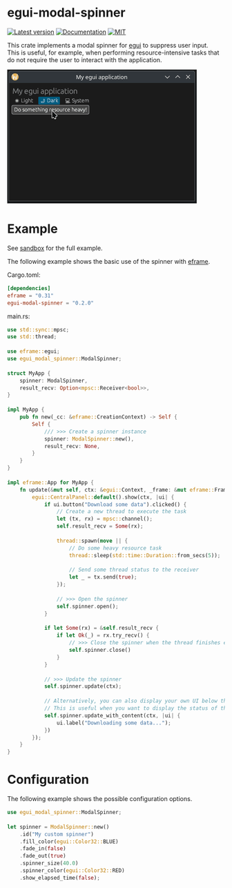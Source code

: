 # egui-modal-spinner
[![Latest version](https://img.shields.io/crates/v/egui-modal-spinner.svg)](https://crates.io/crates/egui-modal-spinner)
[![Documentation](https://img.shields.io/docsrs/egui-modal-spinner)](https://docs.rs/egui-modal-spinner)
[![MIT](https://img.shields.io/badge/license-MIT-blue.svg)](https://github.com/fluxxcode/egui-modal-spinner/blob/master/LICENSE)

This crate implements a modal spinner for [egui](https://github.com/emilk/egui) to suppress user input. \
This is useful, for example, when performing resource-intensive tasks that do
not require the user to interact with the application.

![Demo](media/demo.gif)

# Example
See [sandbox](https://github.com/fluxxcode/egui-modal-spinner/tree/master/examples/sandbox) for the full example.

The following example shows the basic use of the spinner with [eframe](https://github.com/emilk/egui/tree/master/crates/eframe).

Cargo.toml:
```toml
[dependencies]
eframe = "0.31"
egui-modal-spinner = "0.2.0"
```

main.rs:
```rust
use std::sync::mpsc;
use std::thread;

use eframe::egui;
use egui_modal_spinner::ModalSpinner;

struct MyApp {
    spinner: ModalSpinner,
    result_recv: Option<mpsc::Receiver<bool>>,
}

impl MyApp {
    pub fn new(_cc: &eframe::CreationContext) -> Self {
        Self {
            /// >>> Create a spinner instance
            spinner: ModalSpinner::new(),
            result_recv: None,
        }
    }
}

impl eframe::App for MyApp {
    fn update(&mut self, ctx: &egui::Context, _frame: &mut eframe::Frame) {
        egui::CentralPanel::default().show(ctx, |ui| {
            if ui.button("Download some data").clicked() {
                // Create a new thread to execute the task
                let (tx, rx) = mpsc::channel();
                self.result_recv = Some(rx);

                thread::spawn(move || {
                    // Do some heavy resource task
                    thread::sleep(std::time::Duration::from_secs(5));

                    // Send some thread status to the receiver
                    let _ = tx.send(true);
                });

                // >>> Open the spinner
                self.spinner.open();
            }

            if let Some(rx) = &self.result_recv {
                if let Ok(_) = rx.try_recv() {
                    // >>> Close the spinner when the thread finishes executing the task
                    self.spinner.close()
                }
            }

            // >>> Update the spinner
            self.spinner.update(ctx);

            // Alternatively, you can also display your own UI below the spinner.
            // This is useful when you want to display the status of the currently running task.
            self.spinner.update_with_content(ctx, |ui| {
                ui.label("Downloading some data...");
            })
        });
    }
}
```

# Configuration
The following example shows the possible configuration options.
```rust
use egui_modal_spinner::ModalSpinner;

let spinner = ModalSpinner::new()
    .id("My custom spinner")
    .fill_color(egui::Color32::BLUE)
    .fade_in(false)
    .fade_out(true)
    .spinner_size(40.0)
    .spinner_color(egui::Color32::RED)
    .show_elapsed_time(false);
```
